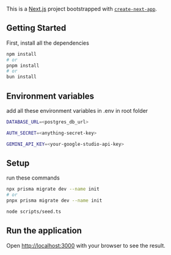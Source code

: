 This is a [Next.js](https://nextjs.org) project bootstrapped with [`create-next-app`](https://nextjs.org/docs/app/api-reference/cli/create-next-app).

## Getting Started

First, install all the dependencies

```bash
npm install
# or
pnpm install
# or
bun install
```

## Environment variables

add all these environment variables in .env in root folder

```bash
DATABASE_URL=<postgres_db_url>

AUTH_SECRET=<anything-secret-key>

GEMINI_API_KEY=<your-google-studio-api-key>
```

## Setup

run these commands

```bash
npx prisma migrate dev --name init
# or
pnpx prisma migrate dev --name init

node scripts/seed.ts
```

## Run the application

Open [http://localhost:3000](http://localhost:3000) with your browser to see the result.
